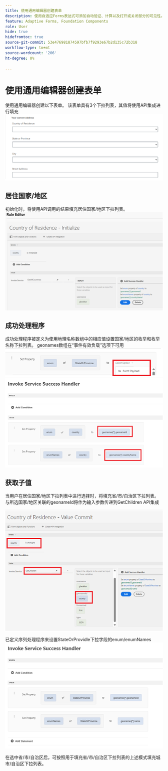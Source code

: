 ```yaml
---
title: 使用通用编辑器创建表单
description: 使用自适应Forms表达式可添加自动验证、计算以及打开或关闭部分的可见性。
feature: Adaptive Forms, Foundation Components
role: User
hide: true
hidefromtoc: true
source-git-commit: 53e476981874597bfb7f9293e67b2d135c72b318
workflow-type: tm+mt
source-wordcount: '206'
ht-degree: 0%

---
```


# 使用通用编辑器创建表单

使用通用编辑器创建以下表单。 该表单具有3个下拉列表，其值将使用API集成进行填充
![自适应表单](assets/address-form.png)

## 居住国家/地区

初始化时，将使用API调用的结果填充居住国家/地区下拉列表。
![初始化事件](assets/initialize-event.png)

## 成功处理程序

成功处理程序被定义为使用地理名称数组中的相应值设置国家/地区的枚举和枚举名称下拉列表。 geonames数组在“事件有效负载”选项下可用
![event-payload](assets/event-payload.png)
![success-handler](assets/success-handler.png)

## 获取子值

当用户在居住国家/地区下拉列表中进行选择时，将填充省/市/自治区下拉列表。 与所选国家/地区关联的geonameId将作为输入参数传递到GetChildren API集成

![get-children](assets/invoke-service-get-children.png)

已定义序列处理程序来设置StateOrProvidle下拉字段的enum/enumNames
![get-children-success-handler](assets/child-success-handler.png)

在选中省/市/自治区后，可按照用于填充省/市/自治区下拉列表的上述模式填充城市/自治区下拉列表。